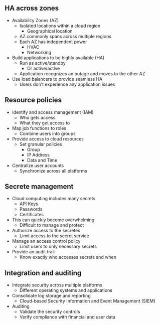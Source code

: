 ## HA across zones
- Availability Zones (AZ)
	- Isolated locations within a cloud region
		- Geographical location
	- AZ commonly spans across multiple regions
	- Each AZ has independent power
		- HVAC
		- Networking
- Build applications to be highly available (HA)
	- Run as active/standby
		- Or active/active
	- Application recognizes an outage and moves to the other AZ
- Use load balancers to provide seamless HA
	- Users don't experience any application issues
## Resource policies
- Identify and access management (IAM)
	- Who gets access
	- What they get access to
- Map job functions to roles
	- Combine users into groups
- Provide access to cloud resources
	- Set granular policies
		- Group
		- IP Address
		- Data and Time
- Centralize user accounts
	- Synchronize across all platforms
## Secrete management
- Cloud computing includes many secrets
	- API Keys
	- Passwords
	- Certificates
- This can quickly become overwhelming
	- Difficult to manage and protect
- Authorize access to the secretes
	- Limit access to the secret service
- Manage an access control policy
	- Limit users to only necessary secrets
- Provide an audit trail
	- Know exactly who accesses secrets and when
## Integration and auditing
- Integrate security across multiple platforms
	- Different operating systems and applications
- Consolidate log storage and reporting
	- Cloud-based Security Information and Event Management (SIEM)
- Auditing
	- Validate the security controls
	- Verify compliance with financial and user data

